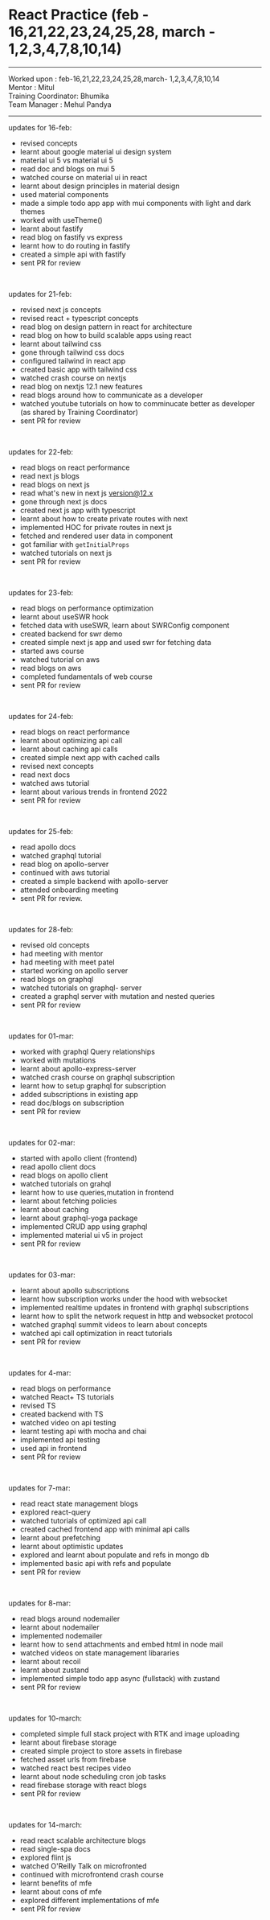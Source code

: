 # React Practice (feb - 16,21,22,23,24,25,28, march - 1,2,3,4,7,8,10,14)

<hr>
Worked upon : feb-16,21,22,23,24,25,28,march- 1,2,3,4,7,8,10,14<br>
Mentor : Mitul <br>
Training Coordinator: Bhumika<br>
Team Manager : Mehul Pandya
<hr>

updates for 16-feb: <br/>
- revised concepts
- learnt about google material ui design system
- material ui 5 vs material ui 5
- read doc and blogs on mui 5
- watched course on material ui in react
- learnt about design principles in material design
- used material components
- made a simple todo app app with mui components with light and dark themes
- worked with useTheme()
- learnt about fastify
- read blog on fastify vs express
- learnt how to do routing in fastify
- created a simple api with fastify
- sent PR for review

<br>

updates for 21-feb: <br/>
- revised next js concepts
- revised react + typescript concepts
- read blog on design pattern in react for architecture
- read blog on how to build scalable apps using react
- learnt about tailwind css
- gone through tailwind css docs
- configured tailwind in react app
- created basic app with tailwind css
- watched crash course on nextjs
- read blog on nextjs 12.1 new features
- read blogs around how to communicate as a developer
- watched youtube tutorials on how to comminucate better as developer (as shared by Training Coordinator)
- sent PR for review

<br>

updates for 22-feb: <br/>
- read blogs on react performance
- read next js blogs
- read blogs on next js
- read what's new in next js version@12.x
- gone through next js docs
- created next js app with typescript
- learnt about how to create private routes with next
- implemented HOC for private routes in next js
- fetched and rendered user data in component
- got familiar with `getInitialProps`
- watched tutorials on next js
- sent PR for review

<br>

updates for 23-feb: <br/>
- read blogs on performance optimization
- learnt about useSWR hook
- fetched data with useSWR, learn about SWRConfig component
- created backend for swr demo
- created simple next js app and used swr for fetching data
- started aws course
- watched tutorial on aws
- read blogs on aws
- completed fundamentals of web course
- sent PR for review

<br>

updates for 24-feb: <br/>
- read blogs on react performance
- learnt about optimizing api call
- learnt about caching api calls
- created simple next app with cached calls
- revised next concepts
- read next docs
- watched aws tutorial
- learnt about various trends in frontend 2022
- sent PR for review

<br>

updates for 25-feb: <br/>
- read apollo docs
- watched graphql tutorial
- read blog on apollo-server
- continued with aws tutorial
- created a simple backend with apollo-server
- attended onboarding meeting
- sent PR for review.

<br>

updates for 28-feb: <br/>
- revised old concepts
- had meeting with mentor
- had meeting with meet patel
- started working on apollo server
- read blogs on graphql
- watched tutorials on graphql- server
- created a graphql server with mutation and nested queries
- sent PR for review

<br>

updates for 01-mar: <br/>
- worked with graphql Query relationships
- worked with mutations
- learnt about apollo-express-server
- watched crash course on graphql subscription
- learnt how to setup graphql for subscription
- added subscriptions in existing app
- read doc/blogs on subscription
- sent PR for review

<br>

updates for 02-mar: <br/>
- started with apollo client (frontend)
- read apollo client docs
- read blogs on apollo client
- watched tutorials on grahql
- learnt how to use queries,mutation in frontend
- learnt about fetching policies
- learnt about caching
- learnt about graphql-yoga package
- implemented CRUD app using graphql
- implemented material ui v5 in project
- sent PR for review

<br>

updates for 03-mar: <br/>
- learnt about apollo subscriptions
- learnt how subscription works under the hood with websocket
- implemented realtime updates in frontend with graphql subscriptions
- learnt how to split the network request in http and websocket protocol
- watched graphql summit videos to learn about concepts
- watched api call optimization in react tutorials
- sent PR for review

<br/>

updates for 4-mar: <br/>
- read blogs on performance
- watched React+ TS tutorials
- revised TS
- created backend with TS
- watched video on api testing
- learnt testing api with mocha and chai
- implemented api testing
- used api in frontend
- sent PR for review

<br/>

updates for 7-mar: <br/>
- read react state management blogs
- explored react-query
- watched tutorials of optimized api call
- created cached frontend app with minimal api calls
- learnt about prefetching
- learnt about optimistic updates
- explored and learnt about populate and refs in mongo db
- implemented basic api with refs and populate
- sent PR for review

<br/>

updates for 8-mar: <br/>
- read blogs around nodemailer
- learnt about nodemailer
- implemented nodemailer
- learnt how to send attachments and embed html in node mail
- watched videos on state management libararies
- learnt about recoil
- learnt about zustand
- implemented simple todo app async (fullstack) with zustand
- sent PR for review

<br/>

updates for 10-march: <br>
- completed simple full stack project with RTK and image uploading
- learnt about firebase storage
- created simple project to store assets in firebase
- fetched asset urls from firebase
- watched react best recipes video
- learnt about node scheduling cron job tasks
- read firebase storage with react blogs
- sent PR for review

<br/>

updates for 14-march: <br>
- read react scalable architecture blogs
- read single-spa docs
- explored flint js
- watched O'Reilly Talk on microfronted
- continued with microfrontend crash course
- learnt benefits of mfe
- learnt about cons of mfe
- explored different implementations of mfe
- sent PR for review